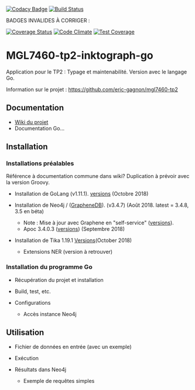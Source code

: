 [![Codacy Badge](https://api.codacy.com/project/badge/Grade/cad324b8d701457bbc213f897bd3dda6)](https://app.codacy.com/app/eric-gagnon/mgl7460-tp2-linktograph-go?utm_source=github.com&utm_medium=referral&utm_content=eric-gagnon/mgl7460-tp2-linktograph-go&utm_campaign=Badge_Grade_Settings)
[![Build Status](https://travis-ci.org/eric-gagnon/mgl7460-tp2-linktograph-go.svg?branch=master)](https://travis-ci.org/eric-gagnon/mgl7460-tp2-linktograph-go)

BADGES INVALIDES À CORRIGER :

[![Coverage Status](https://coveralls.io/repos/github/eric-gagnon/mgl7460-tp2-linktograph-go/badge.svg?branch=master)](https://coveralls.io/github/eric-gagnon/mgl7460-tp2-linktograph-go?branch=master)
[![Code Climate](https://codeclimate.com/github/codeclimate/codeclimate/badges/gpa.svg)](https://codeclimate.com/github/eric-gagnon/mgl7460-tp2-linktograph-go)
[![Test Coverage](https://api.codeclimate.com/v1/badges/93056b3d54fae3588072/test_coverage)](https://codeclimate.com/github/eric-gagnon/mgl7460-tp2-linktograph-go/test_coverage)

# MGL7460-tp2-inktograph-go

Application pour le TP2 : Typage et maintenabilité. Version avec le langage Go.

Information sur le projet : https://github.com/eric-gagnon/mgl7460-tp2

## Documentation

*   [Wiki du projet](https://github.com/eric-gagnon/mgl7460-tp2/wiki)
*   Documentation Go...

## Installation

### Installations préalables

Référence à documentation commune dans wiki? Duplication à prévoir avec la version Groovy.

*   Installation de GoLang (v1.11.1). [versions](https://golang.org/doc/devel/release.html) (Octobre 2018)

*   Installation de Neo4j / ([GrapheneDB](https://www.graphenedb.com/)). (v3.4.7) (Août 2018. latest = 3.4.8, 3.5 en béta)
    *   Note : Mise à jour avec Graphene en "self-service" ([versions](https://docs.graphenedb.com/docs/neo4j-version-upgrades)).
    *   Apoc 3.4.0.3 ([versions](https://github.com/neo4j-contrib/neo4j-apoc-procedures/releases)) (Septembre 2018)

*   Installation de Tika 1.19.1 [Versions](https://archive.apache.org/dist/tika/)(October 2018)
    *   Extensions NER (version à retrouver)

### Installation du programme Go

*   Récupération du projet et installation

*   Build, test, etc.

*   Configurations
    *   Accès instance Neo4j

## Utilisation

*   Fichier de données en entrée (avec un exemple)

*   Exécution

*   Résultats dans Neo4j
    *   Exemple de requêtes simples
